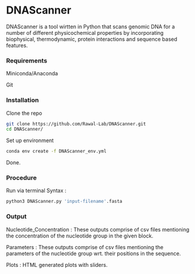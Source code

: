 # DNAScanner
DNAScanner is a tool wirtten in Python that scans genomic DNA for a number of different physicochemical properties by incorporating biophysical, thermodynamic, protein interactions and sequence based features.

### Requirements

Miniconda/Anaconda

Git

### Installation
Clone the repo

```bash
git clone https://github.com/Rawal-Lab/DNAScanner.git
cd DNAScanner/
```

Set up environment 

```bash
conda env create -f DNAScanner_env.yml
```
Done.

### Procedure 
Run via terminal
Syntax : 

```bash
python3 DNAScanner.py 'input-filename'.fasta
```

### Output
Nucleotide_Concentration : These outputs comprise of csv files mentioning the concentration of the nucleotide group in the given block.

Parameters : These outputs comprise of csv files mentioning the parameters of the nucleotide group wrt. their positions in the sequence.

Plots : HTML generated plots with sliders.  
